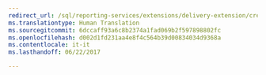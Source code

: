 ```yaml
---
redirect_url: /sql/reporting-services/extensions/delivery-extension/creating-a-delivery-extension-library?toc=%2fsql%2freporting-services%2fextensions%2fdelivery-extension%2ftoc.json
ms.translationtype: Human Translation
ms.sourcegitcommit: 6dccaff93a6c8b2374a1fad069b2f597898802fc
ms.openlocfilehash: d002d1fd231aa4e8f4c564b39d00834034d9368a
ms.contentlocale: it-it
ms.lasthandoff: 06/22/2017

---
```


